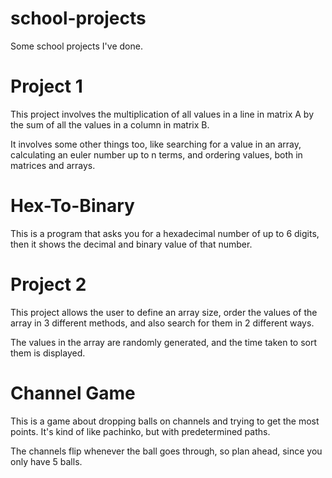 # school-projects
Some school projects I've done.

# Project 1
This project involves the multiplication of all values in a line in matrix A by the sum of all the values in a column in matrix B.

It involves some other things too, like searching for a value in an array, calculating an euler number up to n terms, and ordering values, both in matrices and arrays.

# Hex-To-Binary
This is a program that asks you for a hexadecimal number of up to 6 digits, then it shows the decimal and binary value of that number.

# Project 2
This project allows the user to define an array size, order the values of the array in 3 different methods, and also search for them in 2 different ways.

The values in the array are randomly generated, and the time taken to sort them is displayed.

# Channel Game
This is a game about dropping balls on channels and trying to get the most points. It's kind of like pachinko, but with predetermined paths.

The channels flip whenever the ball goes through, so plan ahead, since you only have 5 balls.
